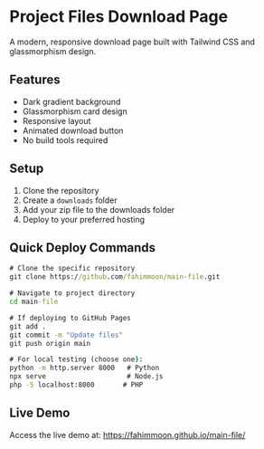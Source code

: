 # Project Files Download Page

A modern, responsive download page built with Tailwind CSS and glassmorphism design.

## Features
- Dark gradient background
- Glassmorphism card design
- Responsive layout
- Animated download button
- No build tools required

## Setup
1. Clone the repository
2. Create a `downloads` folder
3. Add your zip file to the downloads folder
4. Deploy to your preferred hosting

## Quick Deploy Commands
```cmd
# Clone the specific repository
git clone https://github.com/fahimmoon/main-file.git

# Navigate to project directory
cd main-file

# If deploying to GitHub Pages
git add .
git commit -m "Update files"
git push origin main

# For local testing (choose one):
python -m http.server 8000   # Python
npx serve                    # Node.js
php -S localhost:8000       # PHP
```

## Live Demo
Access the live demo at: https://fahimmoon.github.io/main-file/
